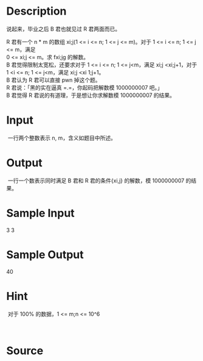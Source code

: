 
# Description

<div class="content"><p>说起来，毕业之后 B 君也就见过 R 君两面而已。</p>
<div>R 君有一个 n * m 的数组 xi;j(1 &lt;= i &lt;= n; 1 &lt;= j &lt;= m)。对于 1 &lt;= i &lt;= n; 1 &lt;= j &lt;= m，满足</div>
<div>0 &lt;= xi;j &lt;= m。求 fxi;jg 的解数。</div>
<div>B 君觉得限制太宽松，还要求对于 1 &lt;= i &lt;= n; 1 &lt;= j&lt;m，满足 xi;j &lt;xi;j+1，对于</div>
<div>1 &lt;i &lt;= n; 1 &lt;= j&lt;m，满足 xi;j &lt;xi 1;j+1。</div>
<div>B 君认为 R 君可以直接 pwn 掉这个题。</div>
<div>R 君说：「黑的实在逼真 =.=，你起码把解数模 1000000007 吧。」</div>
<div>B 君觉得 R 君说的有道理，于是想让你求解数模 1000000007 的结果。</div></div>

# Input

<div class="content"><p> 一行两个整数表示 n, m，含义如题目中所述。</p></div>

# Output

<div class="content"><p> 一行一个数表示同时满足 B 君和 R 君的条件{xi,j} 的解数，模 1000000007 的结果。</p></div>

# Sample Input

<div class="content"><span class="sampledata">3 3</span></div>

# Sample Output

<div class="content"><span class="sampledata">40</span></div>

# Hint

<div class="content"><p></p><p> 对于 100% 的数据，1 &lt;= m;n &lt;= 10^6</p><br/>
<div></div><p></p></div>

# Source

<div class="content"><p><a href="problemset.php?search="></a></p></div>


